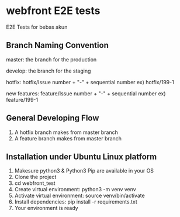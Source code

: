 # webfront E2E tests
E2E Tests for bebas akun

## Branch Naming Convention
master: the branch for the production

develop: the branch for the staging

hotfix: hotfix/Issue number + "-" + sequential number ex) hotfix/199-1

new features: feature/Issue number + "-" + sequential number ex) feature/199-1


## General Developing Flow
1. A hotfix branch makes from master branch
2. A feature branch makes from master branch

## Installation under Ubuntu Linux platform
1. Makesure python3 & Python3 Pip are available in your OS
2. Clone the project
3. cd webfront_test
4. Create virtual environment: python3 -m venv venv
5. Activate virtual environment: source venv/bin/activate
6. Install dependencies: pip install -r requirements.txt
7. Your environment is ready